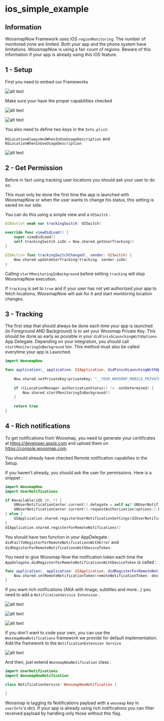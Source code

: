 # ios_simple_example

## Information

WoosmapNow Framework uses iOS `regionMonitoring`. 
The number of monitored zone are limited. Both your app and the phone system have limitations. 
WoosmapNow is using a fair count of regions. 
Beware of this information if your app is already using this iOS feature.

## 1 - Setup

First you need to embed our Frameworks

![alt text](./ios-doc-assets/add_frameworks.png "Add the WoosmapNow Frameworks")

Make sure your have the proper capabilities checked

![alt text](./ios-doc-assets/add_capabilities_background.png "Check the capabilities background")

![alt text](./ios-doc-assets/add_capabilities_notifications.png "Check the capabilities notifications")

You also need to define two keys in the `Info.plist`: 

`NSLocationAlwaysAndWhenInUseUsageDescription` and `NSLocationWhenInUseUsageDescription`

![alt text](./ios-doc-assets/add_mandatory_privacy_info.png "Update Info.plist")

## 2 - Get Permission

Before in fact using tracking user locations you should ask your user to do so.

This must only be done the first time the app is launched with WoosmapNow or when the user wants to change his status, this setting is saved on our side.

You can do this using a simple view and a `UISwitch` : 

```swift
@IBOutlet weak var trackingSwitch: UISwitch!
    
override func viewDidLoad() {
    super.viewDidLoad()
    self.trackingSwitch.isOn = Now.shared.getUserTracking()
}

@IBAction func trackingSwitchChanged(_ sender: UISwitch) {
    Now.shared.updateUserTracking(tracking: sender.isOn)
}
```

Calling `startMonitoringInBackground` before setting `tracking` will stop WoosmapNow execution.

If `tracking` is set to `true` and if your user has not yet authorized your app to fetch locations, WoosmapNow will ask for it and start monitoring location changes.

## 3 - Tracking

The first step that should always be done each time your app is launched (in Foreground AND Background) is to set your Woosmap Private Key.
This should be done as early as possible in your `didFinishLaunchingWithOptions` App Delegate. 
Depending on your integration, you should call `startMonitoringInBackground` too. This method must also be called everytime your app is Launched. 

```swift
import WoosmapNow

func application(_ application: UIApplication, didFinishLaunchingWithOptions launchOptions: [UIApplicationLaunchOptionsKey: Any]?) -> Bool {
        
    Now.shared.setPrivateKey(privateKey: "__YOUR_WOOSMAP_MOBILE_PRIVATE_KEY__")
    
    if (CLLocationManager.authorizationStatus() != .notDetermined) {
        Now.shared.startMonitoringInBackground()
    }
    
    return true
}
```


## 4 - Rich notifications

To get notifications from Woosmap, you need to generate your certificates at https://developer.apple.com and upload them on https://console.woosmap.com.

You should already have checked Remote notification capabilies in the Setup.

If you haven't already, you should ask the user for permissions. Here is a snippet : 

```swift
import WoosmapNow
import UserNotifications

if #available(iOS 10, *) {
    UNUserNotificationCenter.current().delegate = self as? UNUserNotificationCenterDelegate
    UNUserNotificationCenter.current().requestAuthorization(options:[.badge, .alert, .sound]) { granted, error in }
} else {
    UIApplication.shared.registerUserNotificationSettings(UIUserNotificationSettings(types: [.badge, .sound, .alert], categories: nil))
}
UIApplication.shared.registerForRemoteNotifications()
```

You should have two function in your AppDelegate : `didFailToRegisterForRemoteNotificationsWithError` and `didRegisterForRemoteNotificationsWithDeviceToken`.

You need to give Woosmap Now the notification token each time the `AppDelegate.didRegisterForRemoteNotificationsWithDeviceToken` is called : 

```swift
func application(_ application: UIApplication, didRegisterForRemoteNotificationsWithDeviceToken deviceToken: Data){
    Now.shared.setRemoteNotificationToken(remoteNotificationToken: deviceToken)
}
```

If you want rich notifications (AKA with Image, subtitles and more...) you need to add a `NotificationService Extension` .

![alt text](./ios-doc-assets/add_target.png "Add target")

![alt text](./ios-doc-assets/select_notification_extension.png "Notification Service Extension")

![alt text](./ios-doc-assets/add_notification_service.png "Finish")

If you don't want to code your own, you can use the `WoosmapNowNotifications` framework we provide for default implementation. Add the framework to the `NotificationExtension Service`

![alt text](./ios-doc-assets/add_framework_notifications.png "Add target")

And then, just extend `WoosmapNowNotification` class : 

```swift
import UserNotifications
import WoosmapNowNotification

class NotificationService: WoosmapNowNotification {

}
```

Woosmap is tagging its Notifications payload with a `woosmap` key in `userInfo`'s dict. 
If your app is already using rich notifications you can filter received payload by handling only those without this flag.

